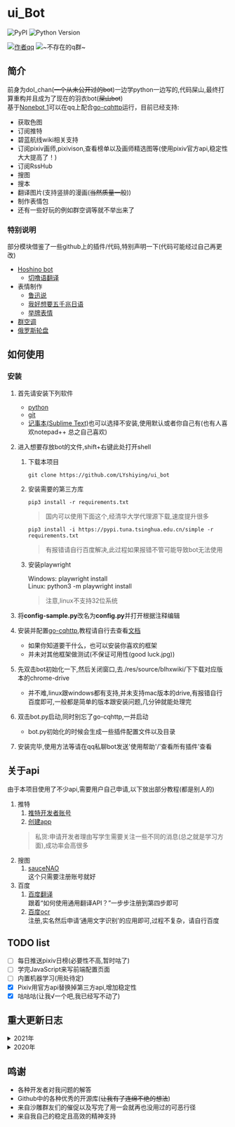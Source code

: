 # ui_Bot

![PyPI](https://img.shields.io/badge/PyPI-v1.8.2-blue)
![Python Version](https://img.shields.io/badge/python-3.9-brightgreen)

[![作者qq](https://img.shields.io/badge/作者qq-839778960-orange.svg?style=flat&logo=Tencent-QQ)](https://qm.qq.com/cgi-bin/qm/qr?k=WKBxF1bEZ2ghsbmW2dCx9DWtzOp7Oq94&noverify=0)
![~不存在的q群~](https://img.shields.io/badge/qq群-真的没有-orange.svg?style=flat&logo=Tencent-QQ)
## 简介
前身为dol_chan(~~一个从未公开过的bot~~)一边学python一边写的,代码屎山,最终打算重构并且成为了现在的羽衣bot(~~屎山bot~~)  
基于[Nonebot 1](https://github.com/nonebot/nonebot)可以在qq上配合[go-cqhttp](https://github.com/Mrs4s/go-cqhttp)运行，目前已经支持:
- 获取色图
- 订阅推特
- 碧蓝航线wiki相关支持
- 订阅pixiv画师,pixivison,查看榜单以及画师精选图等(使用pixiv官方api,稳定性大大提高了！)
- 订阅RssHub
- 搜图
- 搜本
- 翻译图片(支持竖排的漫画(~~当然质量一般~~))
- 制作表情包
- 还有一些好玩的例如群空调等就不举出来了

### 特别说明
部分模块借鉴了一些github上的插件/代码,特别声明一下(代码可能经过自己再更改)
- [Hoshino bot](https://github.com/Ice-Cirno/HoshinoBot)
    - [切噜语翻译](https://github.com/Ice-Cirno/HoshinoBot/blob/master/hoshino/modules/priconne/cherugo.py)
- 表情制作
  - [鲁迅说](https://github.com/NothAmor/nonebot2_luxun_says)
  - [我好想要五千兆日语](https://github.com/assassingyk/5000choyen)
  - [举牌表情](https://github.com/fz6m/nonebot-plugin/tree/master/CQimage)
- [群空调](https://github.com/iamwyh2019/aircon)
- [俄罗斯轮盘](https://github.com/pcrbot/russian)

## 如何使用  

### 安装  
1. 首先请安装下列软件
    - [python](https://www.python.org/downloads/windows/)
    - [git](https://git-scm.com/download/win)
    - [记事本(Sublime Text)](https://www.sublimetext.com/)也可以选择不安装,使用默认或者你自己有(也有人喜欢notepad++ 总之自己喜欢)
2. 进入想要存放bot的文件,shift+右键此处打开shell
    1. 下载本项目
    
           git clone https://github.com/LYshiying/ui_bot

    2. 安装需要的第三方库
    
           pip3 install -r requirements.txt

        > 国内可以使用下面这个,经清华大学代理源下载,速度提升很多

           pip3 install -i https://pypi.tuna.tsinghua.edu.cn/simple -r requirements.txt  
        > 有报错请自行百度解决,此过程如果报错不管可能导致bot无法使用

    3. 安装playwright

        Windows: playwright install  
        Linux: python3 -m playwright install
        > 注意,linux不支持32位系统

4. 将**config-sample.py**改名为**config.py**并打开根据注释编辑

5. 安装并配置[go-cqhttp](https://github.com/Mrs4s/go-cqhttp),教程请自行去查看[文档](https://docs.go-cqhttp.org/)
    - 如果你知道要干什么，也可以安装你喜欢的框架
    - 并未对其他框架做测试(不保证可用性(good luck.jpg))
 
6. 先双击bot初始化一下,然后关闭窗口,去./res/source/blhxwiki/下下载对应版本的chrome-drive
    - 并不难,linux跟windows都有支持,并未支持mac版本的drive,有报错自行百度即可,一般都是简单的版本跟安装问题,几分钟就能处理完
 
7. 双击bot.py启动,同时别忘了go-cqhttp,一并启动
    - bot.py初始化的时候会生成一些插件配置文件以及目录
  
8. 安装完毕,使用方法等请在qq私聊bot发送'使用帮助'/'查看所有插件'查看

## 关于api
由于本项目使用了不少api,需要用户自己申请,以下放出部分教程(都是别人的)  
1. 推特
    1. [推特开发者账号](https://blog.csdn.net/jzy3711/article/details/86535692)
    2. [创建app](https://www.howtoing.com/how-to-create-a-twitter-app)
    > 私货:申请开发者理由写学生需要关注一些不同的消息(总之就是学习方面),成功率会高很多
2. 搜图
    1. [sauceNAO](https://saucenao.com/)  
    这个只需要注册账号就好
3. 百度  
    1. [百度翻译](https://api.fanyi.baidu.com/doc/21)  
    跟着“如何使用通用翻译API？”一步步注册到第四步即可
    2. [百度ocr](https://cloud.baidu.com/doc/OCR/index.html)  
    注册,实名然后申请‘通用文字识别’的应用即可,过程不复杂，请自行百度
    
## TODO list
- [ ] 每日推送pixiv日榜(必要性不高,暂时咕了)
- [ ] 学完JavaScript来写前端配置页面
- [ ] 内置机器学习(用处待定)
- [x] Pixiv用官方api替换掉第三方api,增加稳定性
- [x] 咕咕咕(让我√一个吧,我已经写不动了)

## 重大更新日志
<details>
<summary>2021年</summary>
    
| 时间      | 更新内容                                                                                                         |
| --------- | ---------------------------------------------------------------------------------------------------------------- |
| 2021/1/17 | 使用SQLite替代所有csv file,现在只有一个数据库分不同表装着数据,不用一堆csv file了                                 |
| 2021/4/18 | bot正式命名:由暂定的dol_chan(海豚项链)改名为uibot(羽衣)并正式公开(主要为了codacy.jpg)(2021.6.3记:你公开了个寄吧) |
| 2021/5/11 | 开始重构bot                                                                                                      |
| 2021/6/03 | 重构完毕,正式公开                                                                                                |
</details>

<details>
<summary>2020年</summary>
    
| 时间       | 更新内容                                                                                              |
| ---------- | ----------------------------------------------------------------------------------------------------- |
| 2020/12/19 | 由于[pixiv api](https://api.imjad.cn/pixiv_v2.md)因p站新增机制失效,pixiv插件暂时找不到新出路,整个弃用 |
| 2020/12/27 | 更换[新pixiv api](https://api.hcyacg.com/),重写部分代码后pixiv插件重新启用                            |

</details>

## 鸣谢
- 各种开发者对我问题的解答
- Github中的各种优秀的开源库(~~让我有了连绵不绝的想法~~)
- 来自沙雕群友们的催促以及写完了用一会就再也没用过的可恶行径
- 来自我自己的稳定且高效的精神支持
